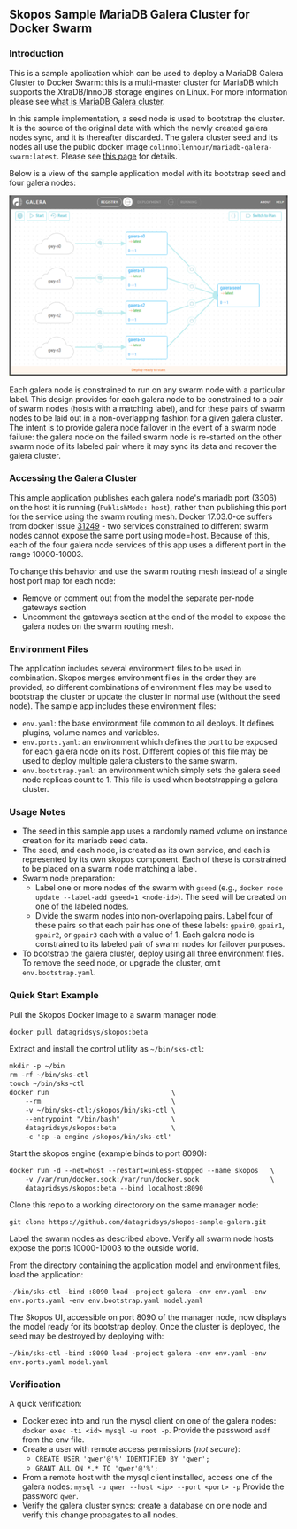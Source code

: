 <!-- vim: set filetype=markdown: -->

## Skopos Sample MariaDB Galera Cluster for Docker Swarm

### Introduction

This is a sample application which can be used to deploy a MariaDB Galera Cluster to Docker Swarm:  this is a multi-master cluster for MariaDB which supports the XtraDB/InnoDB storage engines on Linux.  For more information please see [what is MariaDB Galera cluster](https://mariadb.com/kb/en/mariadb/what-is-mariadb-galera-cluster/).

In this sample implementation, a seed node is used to bootstrap the cluster.  It is the source of the original data with which the newly created galera nodes sync, and it is thereafter discarded.  The galera cluster seed and its nodes all use the public docker image `colinmollenhour/mariadb-galera-swarm:latest`.  Please see [this page](https://github.com/colinmollenhour/mariadb-galera-swarm) for details.

Below is a view of the sample application model with its bootstrap seed and four galera nodes:

![model-bootstrap](img/model-bootstrap.png)

Each galera node is constrained to run on any swarm node with a particular label.  This design provides for each galera node to be constrained to a pair of swarm nodes (hosts with a matching label), and for these pairs of swarm nodes to be laid out in a non-overlapping fashion for a given galera cluster.  The intent is to provide galera node failover in the event of a swarm node failure:  the galera node on the failed swarm node is re-started on the other swarm node of its labeled pair where it may sync its data and recover the galera cluster.

### Accessing the Galera Cluster

This ample application publishes each galera node's mariadb port (3306) on the host it is running (`PublishMode: host`), rather than publishing this port for the service using the swarm routing mesh.  Docker 17.03.0-ce suffers from docker issue [31249](https://github.com/docker/docker/issues/31249) - two services constrained to different swarm nodes cannot expose the same port using mode=host. Because of this, each of the four galera node services of this app uses a different port in the range 10000-10003.

To change this behavior and use the swarm routing mesh instead of a single host port map for each node:

* Remove or comment out from the model the separate per-node gateways section
* Uncomment the gateways section at the end of the model to expose the galera nodes on the swarm routing mesh.

### Environment Files

The application includes several environment files to be used in combination.  Skopos merges environment files in the order they are provided, so different combinations of environment files may be used to bootstrap the cluster or update the cluster in normal use (without the seed node).  The sample app includes these environment files:

* `env.yaml`:  the base environment file common to all deploys.  It defines plugins, volume names and variables.
* `env.ports.yaml`:  an environment which defines the port to be exposed for each galera node on its host.  Different copies of this file may be used to deploy multiple galera clusters to the same swarm.
* `env.bootstrap.yaml`:  an environment which simply sets the galera seed node replicas count to 1.  This file is used when bootstrapping a galera cluster.

### Usage Notes

* The seed in this sample app uses a randomly named volume on instance creation for its mariadb seed data.
* The seed, and each node, is created as its own service, and each is represented by its own skopos component.  Each of these is constrained to be placed on a swarm node matching a label.  
* Swarm node preparation:
    * Label one or more nodes of the swarm with `gseed` (e.g., `docker node update --label-add gseed=1 <node-id>`).  The seed will be created on one of the labeled nodes.
    * Divide the swarm nodes into non-overlapping pairs.  Label four of these pairs so that each pair has one of these labels: `gpair0`, `gpair1`, `gpair2`, or `gpair3` each with a value of 1.  Each galera node is constrained to its labeled pair of swarm nodes for failover purposes.
* To bootstrap the galera cluster, deploy using all three environment files.  To remove the seed node, or upgrade the cluster, omit `env.bootstrap.yaml`.

### Quick Start Example

Pull the Skopos Docker image to a swarm manager node:  
```
docker pull datagridsys/skopos:beta
```

Extract and install the control utility as `~/bin/sks-ctl`:
```
mkdir -p ~/bin
rm -rf ~/bin/sks-ctl
touch ~/bin/sks-ctl
docker run                               \
    --rm                                 \
    -v ~/bin/sks-ctl:/skopos/bin/sks-ctl \
    --entrypoint "/bin/bash"             \
    datagridsys/skopos:beta              \
    -c 'cp -a engine /skopos/bin/sks-ctl'
```

Start the skopos engine (example binds to port 8090):

```
docker run -d --net=host --restart=unless-stopped --name skopos   \
    -v /var/run/docker.sock:/var/run/docker.sock                  \
    datagridsys/skopos:beta --bind localhost:8090
```

Clone this repo to a working directorory on the same manager node:
```
git clone https://github.com/datagridsys/skopos-sample-galera.git
```

Label the swarm nodes as described above.  Verify all swarm node hosts expose the ports 10000-10003 to the outside world.

From the directory containing the application model and environment files, load the application:
```
~/bin/sks-ctl -bind :8090 load -project galera -env env.yaml -env env.ports.yaml -env env.bootstrap.yaml model.yaml
```

The Skopos UI, accessible on port 8090 of the manager node, now displays the model ready for its bootstrap deploy.  Once the cluster is deployed, the seed may be destroyed by deploying with:
```
~/bin/sks-ctl -bind :8090 load -project galera -env env.yaml -env env.ports.yaml model.yaml
```

### Verification

A quick verification:

* Docker exec into and run the mysql client on one of the galera nodes:  `docker exec -ti <id> mysql -u root -p`.  Provide the password `asdf` from the env file.
* Create a user with remote access permissions (*not secure*):
    * `CREATE USER 'qwer'@'%' IDENTIFIED BY 'qwer';`
    * `GRANT ALL ON *.* TO 'qwer'@'%';`
* From a remote host with the mysql client installed, access one of the galera nodes:  `mysql -u qwer --host <ip> --port <port> -p`  Provide the password `qwer`.
* Verify the galera cluster syncs:  create a database on one node and verify this change propagates to all nodes.